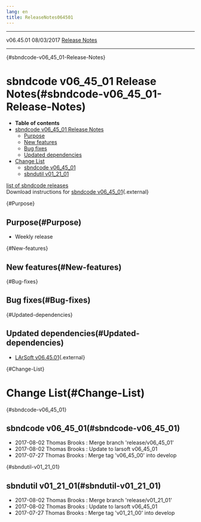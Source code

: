 ```yaml
---
lang: en
title: ReleaseNotes064501
---
```


  ----------- ------------ -- -- ------------------------------------------------------
  v06.45.01   08/03/2017         [Release Notes](ReleaseNotes064501.html)
  ----------- ------------ -- -- ------------------------------------------------------

{#sbndcode-v06_45_01-Release-Notes}

sbndcode v06\_45\_01 Release Notes(#sbndcode-v06_45_01-Release-Notes)
======================================================================================

-   **Table of contents**
-   [sbndcode v06\_45\_01 Release
    Notes](#sbndcode-v06_45_01-Release-Notes)
    -   [Purpose](#Purpose)
    -   [New features](#New-features)
    -   [Bug fixes](#Bug-fixes)
    -   [Updated dependencies](#Updated-dependencies)
-   [Change List](#Change-List)
    -   [sbndcode v06\_45\_01](#sbndcode-v06_45_01)
    -   [sbndutil v01\_21\_01](#sbndutil-v01_21_01)

[list of sbndcode
releases](List_of_SBND_code_releases.html)\
Download instructions for [sbndcode
v06\_45\_01](http://scisoft.fnal.gov/scisoft/bundles/sbnd/v06_45_01/sbndcode-v06_45_01.html){.external}

{#Purpose}

Purpose(#Purpose)
----------------------------------

-   Weekly release

{#New-features}

New features(#New-features)
--------------------------------------------

{#Bug-fixes}

Bug fixes(#Bug-fixes)
--------------------------------------

{#Updated-dependencies}

Updated dependencies(#Updated-dependencies)
------------------------------------------------------------

-   [LArSoft
    v06.45.01](https://cdcvs.fnal.gov/redmine/projects/larsoft/wiki/ReleaseNotes064501){.external}

{#Change-List}

Change List(#Change-List)
==========================================

{#sbndcode-v06_45_01}

sbndcode v06\_45\_01(#sbndcode-v06_45_01)
----------------------------------------------------------

-   2017-08-02 Thomas Brooks : Merge branch \'release/v06\_45\_01\'
-   2017-08-02 Thomas Brooks : Update to larsoft v06\_45\_01
-   2017-07-27 Thomas Brooks : Merge tag \'v06\_45\_00\' into develop

{#sbndutil-v01_21_01}

sbndutil v01\_21\_01(#sbndutil-v01_21_01)
----------------------------------------------------------

-   2017-08-02 Thomas Brooks : Merge branch \'release/v01\_21\_01\'
-   2017-08-02 Thomas Brooks : Update to larsoft v06\_45\_01
-   2017-07-27 Thomas Brooks : Merge tag \'v01\_21\_00\' into develop
